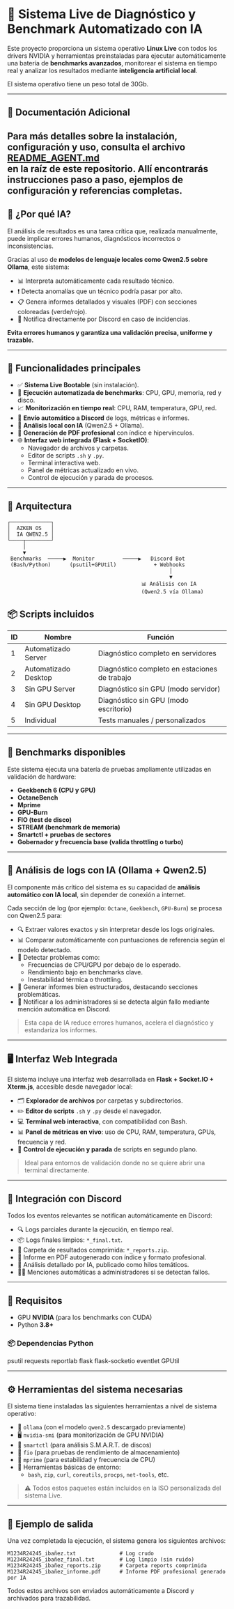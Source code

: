 # 🧠 Sistema Live de Diagnóstico y Benchmark Automatizado con IA

Este proyecto proporciona un sistema operativo **Linux Live** con todos los drivers NVIDIA y herramientas preinstaladas para ejecutar automáticamente una batería de **benchmarks avanzados**, monitorear el sistema en tiempo real y analizar los resultados mediante **inteligencia artificial local**.

El sistema operativo tiene un peso total de 30Gb.

---
## 📖 Documentación Adicional

Para más detalles sobre la instalación, configuración y uso, consulta el archivo  
[README_AGENT.md](README_AGENT.md)  
en la raíz de este repositorio. Allí encontrarás instrucciones paso a paso, ejemplos de configuración y referencias completas.  
---

## 🚨 ¿Por qué IA?

El análisis de resultados es una tarea crítica que, realizada manualmente, puede implicar errores humanos, diagnósticos incorrectos o inconsistencias.

Gracias al uso de **modelos de lenguaje locales como Qwen2.5 sobre Ollama**, este sistema:

- 📊 Interpreta automáticamente cada resultado técnico.
- ❗ Detecta anomalías que un técnico podría pasar por alto.
- 📋 Genera informes detallados y visuales (PDF) con secciones coloreadas (verde/rojo).
- 📡 Notifica directamente por Discord en caso de incidencias.

**Evita errores humanos y garantiza una validación precisa, uniforme y trazable.**

---

## 🚀 Funcionalidades principales

- ✅ **Sistema Live Bootable** (sin instalación).
- 🧪 **Ejecución automatizada de benchmarks**: CPU, GPU, memoria, red y disco.
- 📈 **Monitorización en tiempo real**: CPU, RAM, temperatura, GPU, red.
- 📡 **Envío automático a Discord** de logs, métricas e informes.
- 🤖 **Análisis local con IA** (Qwen2.5 + Ollama).
- 🧾 **Generación de PDF profesional** con índice e hipervínculos.
- 🌐 **Interfaz web integrada (Flask + SocketIO)**:
  - Navegador de archivos y carpetas.
  - Editor de scripts `.sh` y `.py`.
  - Terminal interactiva web.
  - Panel de métricas actualizado en vivo.
  - Control de ejecución y parada de procesos.

---

## 🧠 Arquitectura

```plaintext
┌─────────────┐
│  AZKEN OS   │
│  IA QWEN2.5 │
└────┬────────┘
     │
     ▼
 Benchmarks  ─────▶  Monitor         ─────▶   Discord Bot   
 (Bash/Python)      (psutil+GPUtil)            + Webhooks   
                                                    │
                                                    ▼
                                           📊 Análisis con IA
                                           (Qwen2.5 vía Ollama)
```
## 📦 Scripts incluidos

| ID | Nombre                | Función                                    |
|----|------------------------|---------------------------------------------|
| 1  | Automatizado Server    | Diagnóstico completo en servidores          |
| 2  | Automatizado Desktop   | Diagnóstico completo en estaciones de trabajo |
| 3  | Sin GPU Server         | Diagnóstico sin GPU (modo servidor)         |
| 4  | Sin GPU Desktop        | Diagnóstico sin GPU (modo escritorio)       |
| 5  | Individual             | Tests manuales / personalizados             |

---

## 🧪 Benchmarks disponibles

Este sistema ejecuta una batería de pruebas ampliamente utilizadas en validación de hardware:

- **Geekbench 6 (CPU y GPU)**
- **OctaneBench**
- **Mprime**
- **GPU-Burn**
- **FIO (test de disco)**
- **STREAM (benchmark de memoria)**
- **Smartctl + pruebas de sectores**
- **Gobernador y frecuencia base (valida throttling o turbo)**

---

## 🧬 Análisis de logs con IA (Ollama + Qwen2.5)

El componente más crítico del sistema es su capacidad de **análisis automático con IA local**, sin depender de conexión a internet.

Cada sección de log (por ejemplo: `Octane`, `Geekbench`, `GPU-Burn`) se procesa con Qwen2.5 para:

- 🔍 Extraer valores exactos y sin interpretar desde los logs originales.
- 📊 Comparar automáticamente con puntuaciones de referencia según el modelo detectado.
- 🚨 Detectar problemas como:
  - Frecuencias de CPU/GPU por debajo de lo esperado.
  - Rendimiento bajo en benchmarks clave.
  - Inestabilidad térmica o throttling.
- 🧾 Generar informes bien estructurados, destacando secciones problemáticas.
- 📣 Notificar a los administradores si se detecta algún fallo mediante mención automática en Discord.

> Esta capa de IA reduce errores humanos, acelera el diagnóstico y estandariza los informes.

---

## 🖥️ Interfaz Web Integrada

El sistema incluye una interfaz web desarrollada en **Flask + Socket.IO + Xterm.js**, accesible desde navegador local:

- 🗂️ **Explorador de archivos** por carpetas y subdirectorios.
- ✏️ **Editor de scripts** `.sh` y `.py` desde el navegador.
- 💻 **Terminal web interactiva**, con compatibilidad con Bash.
- 📊 **Panel de métricas en vivo**: uso de CPU, RAM, temperatura, GPUs, frecuencia y red.
- 🔌 **Control de ejecución y parada** de scripts en segundo plano.

> Ideal para entornos de validación donde no se quiere abrir una terminal directamente.

---

## 📡 Integración con Discord

Todos los eventos relevantes se notifican automáticamente en Discord:

- 🔍 Logs parciales durante la ejecución, en tiempo real.
- 📦 Logs finales limpios: `*_final.txt`.
- 📁 Carpeta de resultados comprimida: `*_reports.zip`.
- 📄 Informe en PDF autogenerado con índice y formato profesional.
- 🤖 Análisis detallado por IA, publicado como hilos temáticos.
- 👮‍♂️ Menciones automáticas a administradores si se detectan fallos.

---

## 🔧 Requisitos

- GPU **NVIDIA** (para los benchmarks con CUDA)
- Python **3.8+**

### 📦 Dependencias Python

psutil
requests
reportlab
flask
flask-socketio
eventlet
GPUtil

---

## ⚙️ Herramientas del sistema necesarias

El sistema tiene instaladas las siguientes herramientas a nivel de sistema operativo:

- 🧠 `ollama` (con el modelo `qwen2.5` descargado previamente)
- 🖥️ `nvidia-smi` (para monitorización de GPU NVIDIA)
- 💽 `smartctl` (para análisis S.M.A.R.T. de discos)
- 🧪 `fio` (para pruebas de rendimiento de almacenamiento)
- 🔬 `mprime` (para estabilidad y frecuencia de CPU)
- 🧰 Herramientas básicas de entorno:
  - `bash`, `zip`, `curl`, `coreutils`, `procps`, `net-tools`, etc.

> ⚠️ Todos estos paquetes están incluidos en la ISO personalizada del sistema Live.

---

## 📁 Ejemplo de salida

Una vez completada la ejecución, el sistema genera los siguientes archivos:

```text
M1234R24245_ibañez.txt              # Log crudo
M1234R24245_ibañez_final.txt        # Log limpio (sin ruido)
M1234R24245_ibañez_reports.zip      # Carpeta reports comprimida
M1234R24245_ibañez_informe.pdf      # Informe PDF profesional generado por IA
```
Todos estos archivos son enviados automáticamente a Discord y archivados para trazabilidad.

